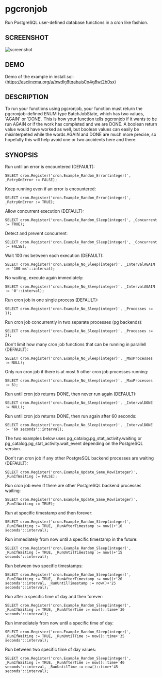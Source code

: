 # pgcronjob

Run PostgreSQL user-defined database functions in a cron like fashion.

## SCREENSHOT

![screenshot](https://raw.githubusercontent.com/trustly/pgcronjob/master/screenshot.png)

## DEMO

Demo of the example in install.sql: (https://asciinema.org/a/bwdlg8tqabais0p4g8wt2b0sx)

## DESCRIPTION

To run your functions using pgcronjob, your function must return the pgcronjob-defined ENUM type BatchJobState, which has two values, 'AGAIN' or 'DONE'.
This is how your function tells pgcronjob if it wants to be run AGAIN or if the work has completed and we are DONE.
A boolean return value would have worked as well, but boolean values can easily be misinterpeted while the words AGAIN and DONE are much more precise,
so hopefully this will help avoid one or two accidents here and there.

## SYNOPSIS

Run until an error is encountered (DEFAULT):
```
SELECT cron.Register('cron.Example_Random_Error(integer)', _RetryOnError := FALSE);
```

Keep running even if an error is encountered:
```
SELECT cron.Register('cron.Example_Random_Error(integer)', _RetryOnError := TRUE);
```

Allow concurrent execution (DEFAULT):
```
SELECT cron.Register('cron.Example_Random_Sleep(integer)', _Concurrent := TRUE);
```

Detect and prevent concurrent:
```
SELECT cron.Register('cron.Example_Random_Sleep(integer)', _Concurrent := FALSE);
```

Wait 100 ms between each execution (DEFAULT):
```
SELECT cron.Register('cron.Example_No_Sleep(integer)', _IntervalAGAIN := '100 ms'::interval);
```

No waiting, execute again immediately:
```
SELECT cron.Register('cron.Example_No_Sleep(integer)', _IntervalAGAIN := '0'::interval);
```

Run cron job in one single process (DEFAULT):
```
SELECT cron.Register('cron.Example_No_Sleep(integer)', _Processes := 1);
```

Run cron job concurrently in two separate processes (pg backends):
```
SELECT cron.Register('cron.Example_No_Sleep(integer)', _Processes := 2);
```

Don't limit how many cron job functions that can be running in parallell (DEFAULT):
```
SELECT cron.Register('cron.Example_No_Sleep(integer)', _MaxProcesses := NULL);
```

Only run cron job if there is at most 5 other cron job processes running:
```
SELECT cron.Register('cron.Example_No_Sleep(integer)', _MaxProcesses := 5);
```

Run until cron job returns DONE, then never run again (DEFAULT):
```
SELECT cron.Register('cron.Example_No_Sleep(integer)', _IntervalDONE := NULL);
```

Run until cron job returns DONE, then run again after 60 seconds:
```
SELECT cron.Register('cron.Example_No_Sleep(integer)', _IntervalDONE := '60 seconds'::interval);
```

The two examples below uses pg_catalog.pg_stat_activity.waiting or pg_catalog.pg_stat_activity.wait_event depending on the PostgreSQL version.

Don't run cron job if any other PostgreSQL backend processes are waiting (DEFAULT):
```
SELECT cron.Register('cron.Example_Update_Same_Row(integer)', _RunIfWaiting := FALSE);
```

Run cron job even if there are other PostgreSQL backend processes waiting:
```
SELECT cron.Register('cron.Example_Update_Same_Row(integer)', _RunIfWaiting := TRUE);
```
Run at specific timestamp and then forever:
```
SELECT cron.Register('cron.Example_Random_Sleep(integer)', _RunIfWaiting := TRUE, _RunAfterTimestamp := now()+'10 seconds'::interval);
```

Run immediately from now until a specific timestamp in the future:
```
SELECT cron.Register('cron.Example_Random_Sleep(integer)', _RunIfWaiting := TRUE, _RunUntilTimestamp := now()+'15 seconds'::interval);
```

Run between two specific timestamps:
```
SELECT cron.Register('cron.Example_Random_Sleep(integer)', _RunIfWaiting := TRUE, _RunAfterTimestamp := now()+'20 seconds'::interval, _RunUntilTimestamp := now()+'25 seconds'::interval);
```

Run after a specific time of day and then forever:
```
SELECT cron.Register('cron.Example_Random_Sleep(integer)', _RunIfWaiting := TRUE, _RunAfterTime := now()::time+'30 seconds'::interval);
```

Run immediately from now until a specific time of day:
```
SELECT cron.Register('cron.Example_Random_Sleep(integer)', _RunIfWaiting := TRUE, _RunUntilTime := now()::time+'35 seconds'::interval);
```

Run between two specific time of day values:
```
SELECT cron.Register('cron.Example_Random_Sleep(integer)', _RunIfWaiting := TRUE, _RunAfterTime := now()::time+'40 seconds'::interval, _RunUntilTime := now()::time+'45 seconds'::interval);
```

